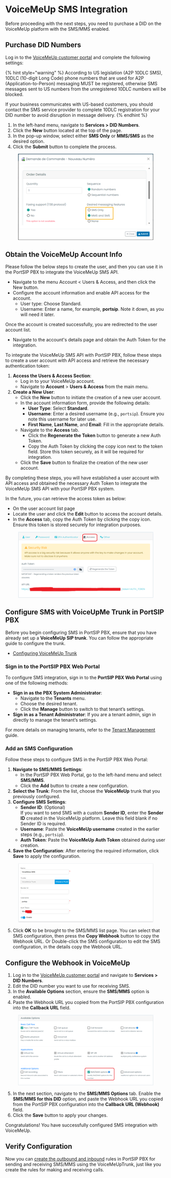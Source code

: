 # VoiceMeUp SMS Integration

Before proceeding with the next steps, you need to purchase a DID on the VoiceMeUp platform with the SMS/MMS enabled.

## Purchase DID Numbers

Log in to the [VoiceMeUp customer portal](https://clients.voicemeup.com/v3/login) and complete the following settings:

{% hint style="warning" %}
According to US legislation (A2P 10DLC SMS), 10DLC (10-digit Long Code) phone numbers that are used for A2P (Application-to-Person) messaging MUST be registered, otherwise SMS messages sent to US numbers from the unregistered 10DLC numbers will be blocked.

If your business communicates with US-based customers, you should contact the SMS service provider to complete 10DLC registration for your DID number to avoid disruption in message delivery.
{% endhint %}

1. In the left-hand menu, navigate to **Services > DID Numbers**.
2. Click the **New** button located at the top of the page.
3. In the pop-up window, select either **SMS Only** or **MMS/SMS** as the desired option.
4. Click the **Submit** button to complete the process.

<figure><img src="../../../.gitbook/assets/voicemeuo_trunk_6.png" alt="" width="563"><figcaption></figcaption></figure>

## Obtain the VoiceMeUp Account Info

Please follow the below steps to create the user, and then you can use it in the PortSIP PBX to integrate the VoiceMeUp SMS API.

* Navigate to the menu Account < Users & Access, and then click the New button.
* Configure the account information and enable API access for the account.
  * User type: Choose Standard.
  * Username: Enter a name, for example, **portsip**. Note it down, as you will need it later.

Once the account is created successfully, you are redirected to the user account list.

* Navigate to the account's details page and obtain the Auth Token for the integration.

To integrate the VoiceMeUp SMS API with PortSIP PBX, follow these steps to create a user account with API access and retrieve the necessary authentication token:

1. **Access the Users & Access Section**:
   * Log in to your VoiceMeUp account.
   * Navigate to **Account** > **Users & Access** from the main menu.
2. **Create a New User**:
   * Click the **New** button to initiate the creation of a new user account.
   * In the account information form, provide the following details:
     * **User Type**: Select **Standard**.
     * **Username**: Enter a desired username (e.g., `portsip`). Ensure you note this username for later use.
     * **First Name**, **Last Name**, and **Email**: Fill in the appropriate details.
   * Navigate to the **Access** tab.
     * Click the **Regenerate the Token** button to generate a new Auth Token.
     * Copy the Auth Token by clicking the copy icon next to the token field. Store this token securely, as it will be required for integration.
   * Click the **Save** button to finalize the creation of the new user account.

By completing these steps, you will have established a user account with API access and obtained the necessary Auth Token to integrate the VoiceMeUp SMS API with your PortSIP PBX system.

In the future, you can retrieve the access token as below:

* On the user account list page
* Locate the user and click the **Edit** button to access the account details.
* In the **Access** tab, copy the Auth Token by clicking the copy icon. Ensure this token is stored securely for integration purposes.

<figure><img src="../../../.gitbook/assets/voicemeuo_trunk_7.png" alt=""><figcaption></figcaption></figure>

## Configure SMS with VoiceUpMe Trunk in PortSIP PBX

Before you begin configuring SMS in PortSIP PBX, ensure that you have already set up a **VoiceMeUp SIP trunk**. You can follow the appropriate guide to configure the trunk.

* [Configuring VoiceMeUp Trunk](configuring-voicemeup-trunk.md)

### Sign in to the PortSIP PBX Web Portal

To configure SMS integration, sign in to the **PortSIP PBX Web Portal** using one of the following methods:

* **Sign in as the PBX System Administrator**:
  * Navigate to the **Tenants** menu.
  * Choose the desired tenant.
  * Click the **Manage** button to switch to that tenant’s settings.
* **Sign in as a Tenant Administrator**: If you are a tenant admin, sign in directly to manage the tenant’s settings.

For more details on managing tenants, refer to the [Tenant Management](../../portsip-pbx-administration-guide/3-tenant-management.md) guide.

### Add an SMS Configuration

Follow these steps to configure SMS in the PortSIP PBX Web Portal:

1. **Navigate to SMS/MMS Settings**:
   * In the PortSIP PBX Web Portal, go to the left-hand menu and select **SMS/MMS**.
   * Click the **Add** button to create a new configuration.
2. **Select the Trunk**: From the list, choose the **VoiceMeUp** trunk that you previously configured.
3. **Configure SMS Settings**:
   * **Sender ID**: (Optional)\
     If you want to send SMS with a custom **Sender ID**, enter the **Sender ID** created in the VoiceMeUp platform. Leave this field blank if no Sender ID is required.
   * **Username**: Paste the **VoiceMeUp username** created in the earlier steps (e.g., `portsip`).
   * **Auth Token**: Paste the **VoiceMeUp Auth Token** obtained during user creation.
4. **Save the Configuration**: After entering the required information, click **Save** to apply the configuration.

<figure><img src="../../../.gitbook/assets/voicemeuo_trunk_8.png" alt=""><figcaption></figcaption></figure>

5. Click **OK** to be brought to the SMS/MMS list page. You can select that SMS configuration, then press the **Copy Webhook** button to copy the Webhook URL. Or Double-click the SMS configuration to edit the SMS configuration, in the details copy the Webhook URL.

## Configure the Webhook in VoiceMeUp

1. Log in to the [VoiceMeUp customer portal](https://clients.voicemeup.com/v3/login) and navigate to **Services > DID Numbers**.
2. Edit the DID number you want to use for receiving SMS.
3. In the **Available Options** section, ensure the **SMS/MMS** option is enabled.
4. Paste the Webhook URL you copied from the PortSIP PBX configuration into the **Callback URL** field.

<figure><img src="../../../.gitbook/assets/voicemeuo_trunk_9.png" alt=""><figcaption></figcaption></figure>

5. In the next section, navigate to the **SMS/MMS Options** tab. Enable the **SMS/MMS for this DID** option, and paste the Webhook URL you copied from the PortSIP PBX configuration into the **Callback URL (Webhook)** field.
6. Click the **Save** button to apply your changes.

Congratulations! You have successfully configured SMS integration with VoiceMeUp.

## Verify Configuration

Now you can [create the outbound and inbound](../twilio-sip-trunk/configuring-outbound-and-inbound-calls.md) rules in PortSIP PBX for sending and receiving SMS/MMS using the VoiceMeUpTrunk, just like you create the rules for making and receiving calls.



